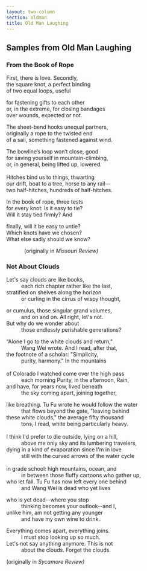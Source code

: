 ```yaml
---
layout: two-column
section: oldman
title: Old Man Laughing
---
```


<h2>Samples from Old Man Laughing</h2>
<h3>From the Book of Rope </h3>
<p>First, there is love. Secondly,<br />
    the square knot, a perfect binding<br />
    of two equal loops, useful</p>
<p>for fastening gifts to each other<br />
    or, in the extreme, for closing bandages<br />
    over wounds, expected or not.</p>
<p>The sheet-bend hooks unequal partners,<br />
    originally a rope to the twisted end<br />
    of a sail, something fastened against wind.</p>
<p>The bowline&rsquo;s loop won&rsquo;t close, good<br />
    for saving yourself in mountain-climbing,<br />
    or, in general, being lifted up, lowered.<br />
&nbsp;&nbsp;&nbsp;&nbsp;&nbsp;&nbsp;&nbsp;&nbsp;&nbsp;&nbsp;&nbsp;&nbsp;&nbsp;&nbsp;&nbsp;&nbsp;&nbsp;&nbsp;&nbsp;&nbsp;&nbsp;&nbsp;&nbsp;&nbsp;&nbsp;&nbsp;&nbsp;&nbsp;&nbsp;&nbsp;&nbsp;&nbsp;&nbsp;&nbsp;&nbsp;&nbsp;&nbsp;&nbsp;&nbsp;&nbsp;&nbsp;&nbsp;&nbsp;&nbsp;&nbsp;&nbsp;&nbsp;&nbsp;&nbsp;&nbsp;&nbsp;&nbsp;&nbsp;&nbsp;&nbsp;&nbsp;&nbsp;&nbsp;&nbsp;&nbsp;&nbsp;&nbsp;&nbsp;&nbsp;&nbsp;&nbsp; <br />
    Hitches bind us to things, thwarting<br />
    our drift, boat to a tree, horse to any rail&mdash;<br />
    two half-hitches, hundreds of half-hitches.</p>
<p>In the book of rope, three tests<br />
    for every knot: Is it easy to tie?<br />
    Will it stay tied firmly? And</p>
<p>finally, will it be easy to untie?<br />
    Which knots have we chosen?<br />
    What else sadly should we know?</p>
<p>&nbsp;&nbsp;&nbsp;&nbsp;&nbsp;&nbsp;&nbsp;&nbsp;&nbsp;&nbsp;&nbsp; (originally in <em>Missouri</em><em> Review)</em></p>
<h3>Not About Clouds </h3>
<p>Let's say clouds are like books,<br />
&nbsp;&nbsp;&nbsp;&nbsp;&nbsp;&nbsp;&nbsp;&nbsp;&nbsp; each  rich chapter rather like the last,<br />
    stratified on shelves along the horizon<br />
&nbsp;&nbsp;&nbsp;&nbsp;&nbsp;&nbsp;&nbsp;&nbsp;&nbsp; or  curling in the cirrus of wispy thought,</p>
<p>or cumulus, those singular grand volumes,<br />
    &nbsp;&nbsp;&nbsp;&nbsp;&nbsp;&nbsp;&nbsp;&nbsp;&nbsp; and on and on. All  right, let's not.<br />
    But why do we wonder about <br />
&nbsp;&nbsp;&nbsp;&nbsp;&nbsp;&nbsp;&nbsp;&nbsp;&nbsp; those endlessly  perishable generations?</p>
<p>&ldquo;Alone I go to the white clouds and  return,&quot;&nbsp; <br />
&nbsp;&nbsp;&nbsp;&nbsp;&nbsp;&nbsp;&nbsp;&nbsp;&nbsp; Wang  Wei wrote. And I read, after that,<br />
    the footnote of a scholar: &quot;Simplicity, <br />
    &nbsp;&nbsp;&nbsp;&nbsp;&nbsp;&nbsp;&nbsp;&nbsp;&nbsp; purity, harmony.&quot;  In the mountains<br />
&nbsp;&nbsp;&nbsp;&nbsp;&nbsp;&nbsp;&nbsp;&nbsp;&nbsp; <br />
    of Colorado  I watched come over the high pass<br />
    &nbsp;&nbsp;&nbsp;&nbsp;&nbsp;&nbsp;&nbsp;&nbsp;&nbsp; each morning Purity, in  the afternoon, Rain, <br />
    and have, for years now, lived beneath<br />
&nbsp;&nbsp;&nbsp;&nbsp;&nbsp;&nbsp;&nbsp;&nbsp;&nbsp; the  sky coming apart, joining together, </p>
<p>like breathing. Tu Fu wrote he would follow the  water<br />
    &nbsp;&nbsp;&nbsp;&nbsp;&nbsp;&nbsp;&nbsp;&nbsp;&nbsp; that flows beyond the  gate, &quot;leaving behind<br />
    these white clouds,&quot; the average fifty  thousand<br />
    &nbsp;&nbsp;&nbsp;&nbsp;&nbsp;&nbsp;&nbsp;&nbsp;&nbsp; tons, I read, white  being particularly heavy. <br />
&nbsp;&nbsp;&nbsp;&nbsp;&nbsp;&nbsp;&nbsp;&nbsp;&nbsp; <br />
    I think I'd prefer to die outside, lying on a  hill, <br />
    &nbsp;&nbsp;&nbsp;&nbsp;&nbsp;&nbsp;&nbsp;&nbsp;&nbsp; above me only sky and  its lumbering travelers,<br />
    dying in a kind of evaporation since I'm in love<br />
    &nbsp;&nbsp;&nbsp;&nbsp;&nbsp;&nbsp;&nbsp;&nbsp;&nbsp; still with the curved  arrows of the water cycle<br />
&nbsp;&nbsp;&nbsp;&nbsp;&nbsp;&nbsp;&nbsp;&nbsp;&nbsp; <br />
    in grade school: high mountains, ocean, and<br />
    &nbsp;&nbsp;&nbsp;&nbsp;&nbsp;&nbsp;&nbsp;&nbsp;&nbsp; in between those fluffy  cartoons who gather up,<br />
    who let fall. Tu Fu has now left every one behind<br />
&nbsp;&nbsp;&nbsp;&nbsp;&nbsp;&nbsp;&nbsp;&nbsp;&nbsp; and  Wang Wei is dead who yet lives</p>
<p>who is yet dead--where you stop<br />
    &nbsp;&nbsp;&nbsp;&nbsp;&nbsp;&nbsp;&nbsp;&nbsp;&nbsp; thinking becomes your  outlook--and I,<br />
    unlike him, am not getting any younger<br />
    &nbsp;&nbsp;&nbsp;&nbsp;&nbsp;&nbsp;&nbsp;&nbsp;&nbsp; and have my own wine to  drink. </p>
<p>Everything comes apart, everything joins. <br />
&nbsp;&nbsp;&nbsp;&nbsp;&nbsp;&nbsp;&nbsp;&nbsp;&nbsp; I  must stop looking up so much.<br />
    Let's not say anything anymore. This is not <br />
&nbsp;&nbsp;&nbsp;&nbsp;&nbsp;&nbsp;&nbsp;&nbsp;&nbsp; about  the clouds. Forget the clouds.</p>
<p>(originally in <em>Sycamore Review)</em> </p>
